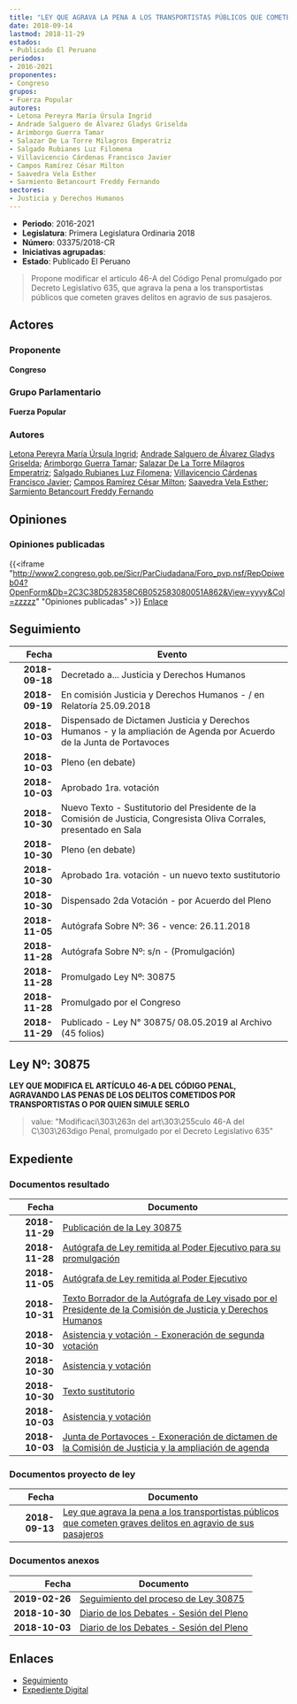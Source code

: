 ```yaml
---
title: "LEY QUE AGRAVA LA PENA A LOS TRANSPORTISTAS PÚBLICOS QUE COMETEN GRAVES DELITOS EN AGRAVIO DE SUS PASAJEROS"
date: 2018-09-14
lastmod: 2018-11-29
estados:
- Publicado El Peruano
periodos:
- 2016-2021
proponentes:
- Congreso
grupos:
- Fuerza Popular
autores:
- Letona Pereyra María Úrsula Ingrid
- Andrade Salguero de Álvarez Gladys Griselda
- Arimborgo Guerra Tamar
- Salazar De La Torre Milagros Emperatriz
- Salgado Rubianes Luz Filomena
- Villavicencio Cárdenas Francisco Javier
- Campos Ramírez César Milton
- Saavedra Vela Esther
- Sarmiento Betancourt Freddy Fernando
sectores:
- Justicia y Derechos Humanos
---
```

- **Periodo**: 2016-2021
- **Legislatura**: Primera Legislatura Ordinaria 2018
- **Número**: 03375/2018-CR
- **Iniciativas agrupadas**: 
- **Estado**: Publicado El Peruano

> Propone modificar el artículo 46-A del Código Penal promulgado por Decreto Legislativo 635, que agrava la pena a los transportistas públicos que cometen graves delitos en agravio de sus pasajeros.


## Actores

### Proponente

**Congreso**

### Grupo Parlamentario

**Fuerza Popular**

### Autores

[Letona Pereyra María Úrsula Ingrid](mailto:mailto:mletona@congreso.gob.pe); [Andrade Salguero de Álvarez Gladys Griselda](mailto:mailto:gandrade@congreso.gob.pe); [Arimborgo Guerra Tamar](mailto:mailto:tarimborgo@congreso.gob.pe); [Salazar De La Torre Milagros Emperatriz](mailto:mailto:msalazard@congreso.gob.pe); [Salgado Rubianes Luz Filomena](mailto:mailto:lsalgado@congreso.gob.pe); [Villavicencio Cárdenas Francisco Javier](mailto:mailto:fvillavicencio@congreso.gob.pe); [Campos Ramírez César Milton](mailto:mailto:ccampos@congreso.gob.pe); [Saavedra Vela Esther](mailto:mailto:esaavedra@congreso.gob.pe); [Sarmiento Betancourt Freddy Fernando](mailto:mailto:fsarmiento@congreso.gob.pe)

## Opiniones

### Opiniones publicadas

{{<iframe "http://www2.congreso.gob.pe/Sicr/ParCiudadana/Foro_pvp.nsf/RepOpiweb04?OpenForm&Db=2C3C38D528358C6B052583080051A862&View=yyyy&Col=zzzzz" "Opiniones publicadas" >}}
[Enlace](http://www2.congreso.gob.pe/Sicr/ParCiudadana/Foro_pvp.nsf/RepOpiweb04?OpenForm&Db=2C3C38D528358C6B052583080051A862&View=yyyy&Col=zzzzz)


## Seguimiento

| Fecha | Evento |
|------:|--------|
| **2018-09-18** | Decretado a... Justicia y Derechos Humanos |
| **2018-09-19** | En comisión Justicia y Derechos Humanos - / en Relatoría 25.09.2018 |
| **2018-10-03** | Dispensado de Dictamen Justicia y Derechos Humanos - y la ampliación de Agenda por Acuerdo de la Junta de Portavoces |
| **2018-10-03** | Pleno (en debate) |
| **2018-10-03** | Aprobado 1ra. votación |
| **2018-10-30** | Nuevo Texto - Sustitutorio del Presidente de la Comisión de Justicia, Congresista Oliva Corrales, presentado en Sala |
| **2018-10-30** | Pleno (en debate) |
| **2018-10-30** | Aprobado 1ra. votación - un nuevo texto sustitutorio |
| **2018-10-30** | Dispensado 2da Votación - por Acuerdo del Pleno |
| **2018-11-05** | Autógrafa Sobre Nº: 36 - vence: 26.11.2018 |
| **2018-11-28** | Autógrafa Sobre Nº: s/n - (Promulgación) |
| **2018-11-28** | Promulgado Ley Nº: 30875 |
| **2018-11-28** | Promulgado por el Congreso |
| **2018-11-29** | Publicado - Ley N° 30875/ 08.05.2019 al Archivo (45 folios) |

## Ley Nº: 30875

**LEY QUE MODIFICA EL ARTÍCULO 46-A DEL CÓDIGO PENAL, AGRAVANDO LAS PENAS DE LOS DELITOS COMETIDOS POR TRANSPORTISTAS O POR QUIEN SIMULE SERLO**

> value: "Modificaci\303\263n del art\303\255culo 46-A del C\303\263digo Penal, promulgado por el Decreto Legislativo 635"


## Expediente

### Documentos resultado

| Fecha | Documento |
|------:|-----------|
| **2018-11-29** | [Publicación de la Ley 30875](http://www.leyes.congreso.gob.pe/Documentos/2016_2021/ADLP/Normas_Legales/30875-LEY.pdf) |
| **2018-11-28** | [Autógrafa de Ley remitida al Poder Ejecutivo para su promulgación](http://www.leyes.congreso.gob.pe/Documentos/2016_2021/Autografas/Ley_y_de_Resolucion_Legislativa/AU03375201811128.pdf) |
| **2018-11-05** | [Autógrafa de Ley remitida al Poder Ejecutivo](http://www.leyes.congreso.gob.pe/Documentos/2016_2021/Autografas/Ley_y_de_Resolucion_Legislativa/AU0337520181105.pdf) |
| **2018-10-31** | [Texto Borrador de la Autógrafa de Ley visado por el Presidente de la Comisión de Justicia y Derechos Humanos](http://www.leyes.congreso.gob.pe/Documentos/2016_2021/Texto_Borrador_de_Autografa/BAU0337520181031.pdf) |
| **2018-10-30** | [Asistencia y votación - Exoneración de segunda votación](http://www.leyes.congreso.gob.pe/Documentos/2016_2021/Asistencia_y_Votacion/Proyectos_de_Ley/Exoneracion_de_Segunda_Votacion/ESV0337520181030..pdf) |
| **2018-10-30** | [Asistencia y votación](http://www.leyes.congreso.gob.pe/Documentos/2016_2021/Asistencia_y_Votacion/Proyectos_de_Ley/AV0337520181030.pdf) |
| **2018-10-30** | [Texto sustitutorio](http://www.leyes.congreso.gob.pe/Documentos/2016_2021/Texto_Sustitutorio/Proyectos_de_Ley/TS0337520181030..pdf) |
| **2018-10-03** | [Asistencia y votación](http://www.leyes.congreso.gob.pe/Documentos/2016_2021/Asistencia_y_Votacion/Proyectos_de_Ley/AV0337520181003..pdf) |
| **2018-10-03** | [Junta de Portavoces - Exoneración de dictamen de la Comisión de Justicia y la ampliación de agenda](http://www.leyes.congreso.gob.pe/Documentos/2016_2021/Acuerdos/Junta_Portavoces/AJP0337520180903.pdf) |

### Documentos proyecto de ley

| Fecha | Documento |
|------:|-----------|
| **2018-09-13** | [Ley que agrava la pena a los transportistas públicos que cometen graves delitos en agravio de sus pasajeros](http://www.leyes.congreso.gob.pe/Documentos/2016_2021/Proyectos_de_Ley_y_de_Resoluciones_Legislativas/PL0337520180913..pdf) |

### Documentos anexos

| Fecha | Documento |
|------:|-----------|
| **2019-02-26** | [Seguimiento del proceso de Ley 30875](http://www.leyes.congreso.gob.pe/Documentos/2016_2021/Seguimiento_de_Proyectos_de_Ley/03375PL20190226.pdf) |
| **2018-10-30** | [Diario de los Debates - Sesión del Pleno](http://www2.congreso.gob.pe/Sicr/DiarioDebates/Publicad.nsf/SesionesPleno/05256D6E0073DFE905258337005CF36B/$FILE/PLO-2018-12.pdf) |
| **2018-10-03** | [Diario de los Debates - Sesión del Pleno](http://www2.congreso.gob.pe/Sicr/DiarioDebates/Publicad.nsf/SesionesPleno/05256D6E0073DFE90525831C0063738F/$FILE/PLO-2018-8D.pdf) |

## Enlaces

- [Seguimiento](http://www2.congreso.gob.pe/Sicr/TraDocEstProc/CLProLey2016.nsf/f7fff46988ca05b1052578e100829cc7/37377be48ff6ff0105258308006298b8?OpenDocument)
- [Expediente Digital](http://www2.congreso.gob.pe/Sicr/TraDocEstProc/CLProLey2016.nsf/f7fff46988ca05b1052578e100829cc7/37377be48ff6ff0105258308006298b8?OpenDocument&Click=05257FB7005EB655.eb71d0cf91d8294e05256cdf006b5706/$Body/0.1C6C)

